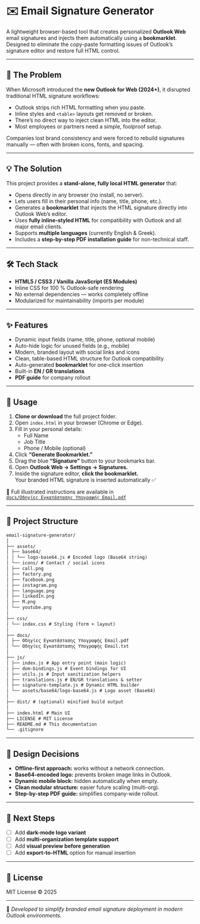 # ✉️ Email Signature Generator

A lightweight browser-based tool that creates personalized **Outlook Web** email signatures and injects them automatically using a **bookmarklet**.  
Designed to eliminate the copy-paste formatting issues of Outlook’s signature editor and restore full HTML control.

---

## 🧩 The Problem

When Microsoft introduced the **new Outlook for Web (2024+)**, it disrupted traditional HTML signature workflows:

- Outlook strips rich HTML formatting when you paste.
- Inline styles and `<table>` layouts get removed or broken.
- There’s no direct way to inject clean HTML into the editor.
- Most employees or partners need a simple, foolproof setup.

Companies lost brand consistency and were forced to rebuild signatures manually — often with broken icons, fonts, and spacing.

---

## 💡 The Solution

This project provides a **stand-alone, fully local HTML generator** that:

- Opens directly in any browser (no install, no server).
- Lets users fill in their personal info (name, title, phone, etc.).
- Generates a **bookmarklet** that injects the HTML signature directly into Outlook Web’s editor.
- Uses **fully inline-styled HTML** for compatibility with Outlook and all major email clients.
- Supports **multiple languages** (currently English & Greek).
- Includes a **step-by-step PDF installation guide** for non-technical staff.

---

## 🛠️ Tech Stack

- **HTML5 / CSS3 / Vanilla JavaScript (ES Modules)**
- Inline CSS for 100 % Outlook-safe rendering
- No external dependencies — works completely offline
- Modularized for maintainability (imports per module)

---

## ✨ Features

- Dynamic input fields (name, title, phone, optional mobile)
- Auto-hide logic for unused fields (e.g., mobile)
- Modern, branded layout with social links and icons
- Clean, table-based HTML structure for Outlook compatibility
- Auto-generated **bookmarklet** for one-click insertion
- Built-in **EN / GR translations**
- **PDF guide** for company rollout

---

## 🚀 Usage

1. **Clone or download** the full project folder.
2. Open `index.html` in your browser (Chrome or Edge).
3. Fill in your personal details:
   - Full Name
   - Job Title
   - Phone / Mobile (optional)
4. Click **“Generate Bookmarklet.”**
5. Drag the blue **“Signature”** button to your bookmarks bar.
6. Open **Outlook Web → Settings → Signatures.**
7. Inside the signature editor, **click the bookmarklet.**  
   Your branded HTML signature is inserted automatically ✅

📄 Full illustrated instructions are available in  
[`docs/Οδηγίες Εγκατάστασης Υπογραφής Email.pdf`](docs/Οδηγίες%20Εγκατάστασης%20Υπογραφής%20Email.pdf)

---

## 📁 Project Structure

```md
email-signature-generator/
│
├── assets/
│ ├── base64/
│ │ └── logo-base64.js # Encoded logo (Base64 string)
│ └── icons/ # Contact / social icons
│ ├── call.png
│ ├── factory.png
│ ├── facebook.png
│ ├── instagram.png
│ ├── language.png
│ ├── linkedIn.png
│ ├── M.png
│ └── youtube.png
│
├── css/
│ └── index.css # Styling (form + layout)
│
├── docs/
│ ├── Οδηγίες Εγκατάστασης Υπογραφής Email.pdf
│ └── Οδηγίες Εγκατάστασης Υπογραφής Email.txt
│
├── js/
│ ├── index.js # App entry point (main logic)
│ ├── dom-bindings.js # Event bindings for UI
│ ├── utils.js # Input sanitization helpers
│ ├── translations.js # EN/GR translations & setter
│ ├── signature-template.js # Dynamic HTML builder
│ └── assets/base64/logo-base64.js # Logo asset (Base64)
│
├── dist/ # (optional) minified build output
│
├── index.html # Main UI
├── LICENSE # MIT License
├── README.md # This documentation
└── .gitignore
```

---

## 🧭 Design Decisions

- **Offline-first approach:** works without a network connection.
- **Base64-encoded logo:** prevents broken image links in Outlook.
- **Dynamic mobile block:** hidden automatically when empty.
- **Clean modular structure:** easier future scaling (multi-org).
- **Step-by-step PDF guide:** simplifies company-wide rollout.

---

## 🔮 Next Steps

- [ ] Add **dark-mode logo variant**
- [ ] Add **multi-organization template support**
- [ ] Add **visual preview before generation**
- [ ] Add **export-to-HTML** option for manual insertion

---

## 🧾 License

MIT License © 2025

---

💬 _Developed to simplify branded email signature deployment in modern Outlook environments._
